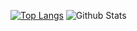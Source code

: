 [![Top Langs](https://github-readme-stats.vercel.app/api/top-langs/?username=zh28&hide=swift&theme=dark)](https://github.com/anuraghazra/github-readme-stats)
![Github Stats](https://github-readme-stats.vercel.app/api?username=zh28&show_icons=true&theme=dark)
<!--
**zh28/zh28** is a ✨ _special_ ✨ repository because its `README.md` (this file) appears on your GitHub profile.

Here are some ideas to get you started:

- 🔭 I’m currently working on ...
- 🌱 I’m currently learning ...
- 👯 I’m looking to collaborate on ...
- 🤔 I’m looking for help with ...
- 💬 Ask me about ...
- 📫 How to reach me: ...
- 😄 Pronouns: ...
- ⚡ Fun fact: ...
-->
